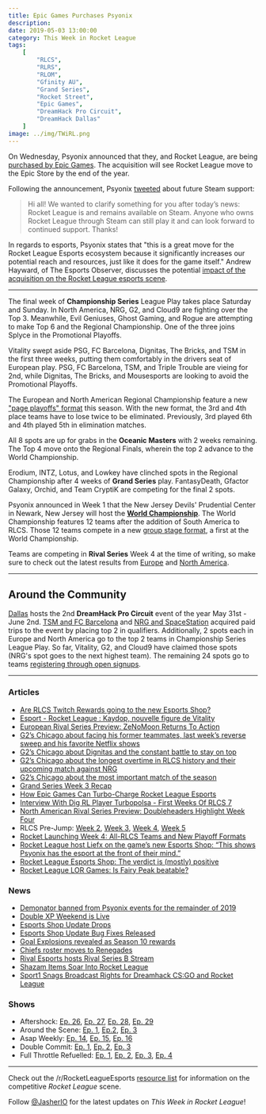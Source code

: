 ```yaml
---
title: Epic Games Purchases Psyonix
description:
date: 2019-05-03 13:00:00
category: This Week in Rocket League
tags:
    [
        "RLCS",
        "RLRS",
        "RLOM",
        "Gfinity AU",
        "Grand Series",
        "Rocket Street",
        "Epic Games",
        "DreamHack Pro Circuit",
        "DreamHack Dallas"
    ]
image: ../img/TWiRL.png
---
```


On Wednesday, Psyonix announced that they, and Rocket League, are being [purchased by Epic Games](https://www.rocketleague.com/news/psyonix-is-joining-the-epic-family-/). The acquisition will see Rocket League move to the Epic Store by the end of the year.

Following the announcement, Psyonix [tweeted](https://twitter.com/RocketLeague/status/1123736400715747330) about future Steam support:

> Hi all! We wanted to clarify something for you after today’s news: Rocket League is and remains available on Steam. Anyone who owns Rocket League through Steam can still play it and can look forward to continued support. Thanks!

In regards to esports, Psyonix states that "this is a great move for the Rocket League Esports ecosystem because it significantly increases our potential reach and resources, just like it does for the game itself." Andrew Hayward, of The Esports Observer, discusses the potential [impact of the acquisition on the Rocket League esports scene](https://esportsobserver.com/rocket-league-esports-opinion/).

---

The final week of **Championship Series** League Play takes place Saturday and Sunday. In North America, NRG, G2, and Cloud9 are fighting over the Top 3. Meanwhile, Evil Geniuses, Ghost Gaming, and Rogue are attempting to make Top 6 and the Regional Championship. One of the three joins Splyce in the Promotional Playoffs.

Vitality swept aside PSG, FC Barcelona, Dignitas, The Bricks, and TSM in the first three weeks, putting them comfortably in the drivers seat of European play. PSG, FC Barcelona, TSM, and Triple Trouble are vieing for 2nd, while Dignitas, The Bricks, and Mousesports are looking to avoid the Promotional Playoffs.

The European and North American Regional Championship feature a new ["page playoffs" format](https://www.reddit.com/r/RocketLeagueEsports/comments/bi22z2/new_regional_championship_format_much_more_fair/) this season. With the new format, the 3rd and 4th place teams have to lose twice to be eliminated. Previously, 3rd played 6th and 4th played 5th in elimination matches.

All 8 spots are up for grabs in the **Oceanic Masters** with 2 weeks remaining. The Top 4 move onto the Regional Finals, wherein the top 2 advance to the World Championship.

Erodium, INTZ, Lotus, and Lowkey have clinched spots in the Regional Championship after 4 weeks of **Grand Series** play. FantasyDeath, Gfactor Galaxy, Orchid, and Team CryptiK are competing for the final 2 spots.

Psyonix announced in Week 1 that the New Jersey Devils' Prudential Center in Newark, New Jersey will host the [**World Championship**](https://www.rocketleagueesports.com/news/rlcs-season-7-world-championship-headed-to-the-east-coast/). The World Championship features 12 teams after the addition of South America to RLCS. Those 12 teams compete in a new [group stage format](https://twitter.com/LiquipediaRL/status/1122254474024714241), a first at the World Championship.

Teams are competing in **Rival Series** Week 4 at the time of writing, so make sure to check out the latest results from [Europe](https://liquipedia.net/rocketleague/Rocket_League_Championship_Series/Season_7/Europe/Rocket_League_Rival_Series) and [North America](https://liquipedia.net/rocketleague/Rocket_League_Championship_Series/Season_7/North_America/Rocket_League_Rival_Series).

---

## Around the Community

[Dallas](https://liquipedia.net/rocketleague/DreamHack/Pro_Circuit/2019/Dallas) hosts the 2nd **DreamHack Pro Circuit** event of the year May 31st - June 2nd. [TSM and FC Barcelona](https://liquipedia.net/rocketleague/DreamHack/Pro_Circuit/2019/Dallas/Europe/Closed_Qualifier) and [NRG and SpaceStation](https://liquipedia.net/rocketleague/DreamHack/Pro_Circuit/2019/Dallas/North_America/Closed_Qualifier) acquired paid trips to the event by placing top 2 in qualifiers. Additionally, 2 spots each in Europe and North America go to the top 2 teams in Championship Series League Play. So far, Vitality, G2, and Cloud9 have claimed those spots (NRG's spot goes to the next highest team). The remaining 24 spots go to teams [registering through open signups](https://twitter.com/DreamHackRL/status/1123995569842614272).

---

### Articles

- [Are RLCS Twitch Rewards going to the new Esports Shop?](https://www.dailyesports.gg/rlcs-twitch-rewards-going-to-esports-shop/)
- [Esport - Rocket League : Kaydop, nouvelle figure de Vitality](https://www.lequipe.fr/Esport/Actualites/Esport-rocket-league-kaydop-nouvelle-figure-de-vitality/1006214)
- [European Rival Series Preview: ZeNoMoon Returns To Action](https://rlobserver.blogspot.com/2019/04/european-rival-series-preview-zenomoon.html)
- [G2’s Chicago about facing his former teammates, last week’s reverse sweep and his favorite Netflix shows](https://rocketeers.gg/chicago-diary-part-1-evil-geniuses-rogue-spacestation-gaming-netflix/)
- [G2’s Chicago about Dignitas and the constant battle to stay on top](https://rocketeers.gg/g2-chicago-diary-week-2-rlcs-undefeated-dignitas/)
- [G2’s Chicago about the longest overtime in RLCS history and their upcoming match against NRG](https://rocketeers.gg/players-diary-g2-chicago-rlcs-s7-part-3-longest-overtime/)
- [G2’s Chicago about the most important match of the season](https://rocketeers.gg/g2s-chicago-about-the-most-important-match-of-the-season/)
- [Grand Series Week 3 Recap](https://www.rocketstreet.gg/noticias/semana-4-todo-o-nada)
- [How Epic Games Can Turbo-Charge Rocket League Esports](https://esportsobserver.com/rocket-league-esports-opinion/)
- [Interview With Dig RL Player Turbopolsa - First Weeks Of RLCS 7](http://dignitas.gg/articles/news/rocket-league/13628/interview-with-dig-rl-player-turbopolsa-first-weeks-of-rlcs-7)
- [North American Rival Series Preview: Doubleheaders Highlight Week Four](https://rlobserver.blogspot.com/2019/05/north-american-rival-series-preview.html)
- RLCS Pre-Jump: [Week 2](https://www.rocketleagueesports.com/news/rlcs-pre-jump--week-2/), [Week 3](https://www.rocketleagueesports.com/news/rlcs-pre-jump-week-3/), [Week 4](https://www.rocketleagueesports.com/news/rlcs-pre-jump-week-4/), [Week 5](https://www.rocketleagueesports.com/news/rlcs-pre-jump-week-5/)
- [Rocket Launching Week 4: All-RLCS Teams and New Playoff Formats](https://thegamehaus.com/rocket-launching-week-4-all-rlcs-teams-and-new-playoff-format/2019/05/01/)
- [Rocket League host Liefx on the game’s new Esports Shop: “This shows Psyonix has the esport at the front of their mind.”](https://www.dailyesports.gg/interview-rlcs-host-liefx-esports-shop-psyonix/)
- [Rocket League Esports Shop: The verdict is (mostly) positive](https://www.dailyesports.gg/rocket-league-esports-shop-the-verdict-is-mostly-positive/)
- [Rocket League LOR Games: Is Fairy Peak beatable?](https://www.dailyesports.gg/rocket-league-lor-games-is-fairy-peak-beatable/)

### News

- [Demonator banned from Psyonix events for the remainder of 2019](https://www.reddit.com/r/RocketLeague/comments/bhfvjh/demon_of_pittsburgh_embers_competitive_ruling/)
- [Double XP Weekend is Live](https://www.rocketleague.com/news/2xp-weekend-starts-may-2/)
- [Esports Shop Update Drops](https://www.rocketleague.com/news/patch-notes-v1-61-esports-shop-update/)
- [Esports Shop Update Bug Fixes Released](https://www.rocketleague.com/news/patch-notes-v1-62/)
- [Goal Explosions revealed as Season 10 rewards](https://www.rocketleague.com/news/season-10-competitive-rewards/)
- [Chiefs roster moves to Renegades](https://twitter.com/Renegades/status/1123362213291544576)
- [Rival Esports hosts Rival Series B Stream](https://twitter.com/RivalEsportsGG/status/1116399306565660674)
- [Shazam Items Soar Into Rocket League](https://www.rocketleague.com/news/shazam-items-soar-into-rocket-league/)
- [Sport1 Snags Broadcast Rights for Dreamhack CS:GO and Rocket League](https://news.unikrn.com/article/sports1-broadcast-deal-dreamhack-csgo-rocket-league-n_ds)

### Shows

- Aftershock: [Ep. 26](https://www.youtube.com/watch?v=0ZHcF2K6FN0), [Ep. 27](https://www.youtube.com/watch?v=xQk8WbI84Ps), [Ep. 28](https://www.youtube.com/watch?v=VoK-MaWuUxo), [Ep. 29](https://www.youtube.com/watch?v=beR3EcaDBFU)
- Around the Scene: [Ep. 1](https://www.reddit.com/r/RocketLeagueEsports/comments/bbgle5/a_new_podcast_playing_with_rockets_introduces/), [Ep.2](https://www.reddit.com/r/RocketLeagueEsports/comments/bemv0u/pwr_podcast_around_the_scene_2_audio_and_video/), [Ep. 3](https://www.reddit.com/r/RocketLeagueEsports/comments/bguyng/request_for_ideas_pwr_podcast_around_the_scene_3/)
- Asap Weekly: [Ep. 14](https://radiopublic.com/asapweekly-rocket-league-podcast-WeymEZ/ep/s1!da402), [Ep. 15](https://radiopublic.com/asapweekly-rocket-league-podcast-WeymEZ/ep/s1!cd3ec), [Ep. 16](https://radiopublic.com/asapweekly-rocket-league-podcast-WeymEZ/ep/s1!af3ce)
- Double Commit: [Ep. 1](https://www.twitch.tv/videos/412926322), [Ep. 2](https://www.twitch.tv/videos/415559137), [Ep. 3](https://www.twitch.tv/videos/418916678)
- Full Throttle Refuelled: [Ep. 1](https://anchor.fm/octanegg/episodes/Full-Throttle-Refuelled---Episode-1-e3n1ii), [Ep. 2](https://anchor.fm/octanegg/episodes/Full-Throttle-Refuelled---Episode-2-e3p33p), [Ep. 3](https://anchor.fm/octanegg/episodes/Full-Throttle-Refuelled---Episode-3-e3reoe), [Ep. 4](https://anchor.fm/octanegg/episodes/Full-Throttle-Refuelled---Episode-4-e3tu75/a-aeamsr)

---

Check out the /r/RocketLeagueEsports [resource list](https://www.reddit.com/r/RocketLeagueEsports/wiki/links) for information on the competitive _Rocket League_ scene.

Follow [@JasherIO](https://twitter.com/JasherIO) for the latest updates on _This Week in Rocket League_!

